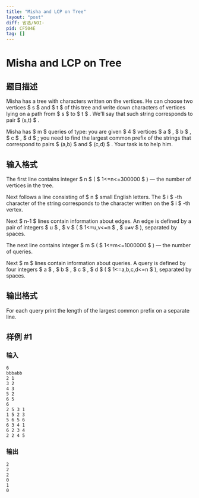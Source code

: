 ```yaml
---
title: "Misha and LCP on Tree"
layout: "post"
diff: 省选/NOI-
pid: CF504E
tag: []
---
```


# Misha and LCP on Tree

## 题目描述

Misha has a tree with characters written on the vertices. He can choose two vertices $ s $ and $ t $ of this tree and write down characters of vertices lying on a path from $ s $ to $ t $ . We'll say that such string corresponds to pair $ (s,t) $ .

Misha has $ m $ queries of type: you are given $ 4 $ vertices $ a $ , $ b $ , $ c $ , $ d $ ; you need to find the largest common prefix of the strings that correspond to pairs $ (a,b) $ and $ (c,d) $ . Your task is to help him.

## 输入格式

The first line contains integer $ n $ ( $ 1<=n<=300000 $ ) — the number of vertices in the tree.

Next follows a line consisting of $ n $ small English letters. The $ i $ -th character of the string corresponds to the character written on the $ i $ -th vertex.

Next $ n-1 $ lines contain information about edges. An edge is defined by a pair of integers $ u $ , $ v $ ( $ 1<=u,v<=n $ , $ u≠v $ ), separated by spaces.

The next line contains integer $ m $ ( $ 1<=m<=1000000 $ ) — the number of queries.

Next $ m $ lines contain information about queries. A query is defined by four integers $ a $ , $ b $ , $ c $ , $ d $ ( $ 1<=a,b,c,d<=n $ ), separated by spaces.

## 输出格式

For each query print the length of the largest common prefix on a separate line.

## 样例 #1

### 输入

```
6
bbbabb
2 1
3 2
4 3
5 2
6 5
6
2 5 3 1
1 5 2 3
5 6 5 6
6 3 4 1
6 2 3 4
2 2 4 5

```

### 输出

```
2
2
2
0
1
0

```

